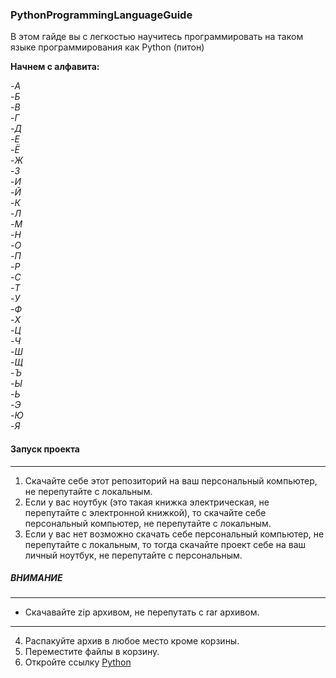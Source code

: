 ### PythonProgrammingLanguageGuide

В этом гайде вы с легкостью научитесь программировать на таком языке программирования как Python (питон)  

**Начнем с алфавита:** 

-_А_  
-_Б_  
-_В_  
-_Г_  
-_Д_  
-_Е_  
-_Ё_  
-_Ж_  
-_З_  
-_И_  
-_Й_  
-_К_  
-_Л_  
-_М_  
-_Н_  
-_О_  
-_П_  
-_Р_  
-_С_  
-_Т_  
-_У_  
-_Ф_  
-_Х_  
-_Ц_  
-_Ч_  
-_Ш_  
-_Щ_  
-_Ъ_  
-_Ы_  
-_Ь_  
-_Э_  
-_Ю_  
-_Я_  

#### Запуск проекта
---
1. Скачайте себе этот репозиторий на ваш персональный компьютер, не перепутайте с локальным.  
2. Если у вас ноутбук (это такая книжка электрическая, не перепутайте с электронной книжкой), то скачайте себе персональный компьютер, не перепутайте с локальным.  
3. Если у вас нет возможно скачать себе персональный компьютер, не перепутайте с локальным, то тогда скачайте проект себе на ваш личный ноутбук, не перепутайте с персональным.


##### ВНИМАНИЕ
---
- Скачавайте zip архивом, не перепутать с rar архивом.
---

4. Распакуйте архив в любое место кроме корзины.
5. Переместите файлы в корзину.
6. Откройте ссылку [Python](http://adilka.lovestoblog.com/ "говно")
